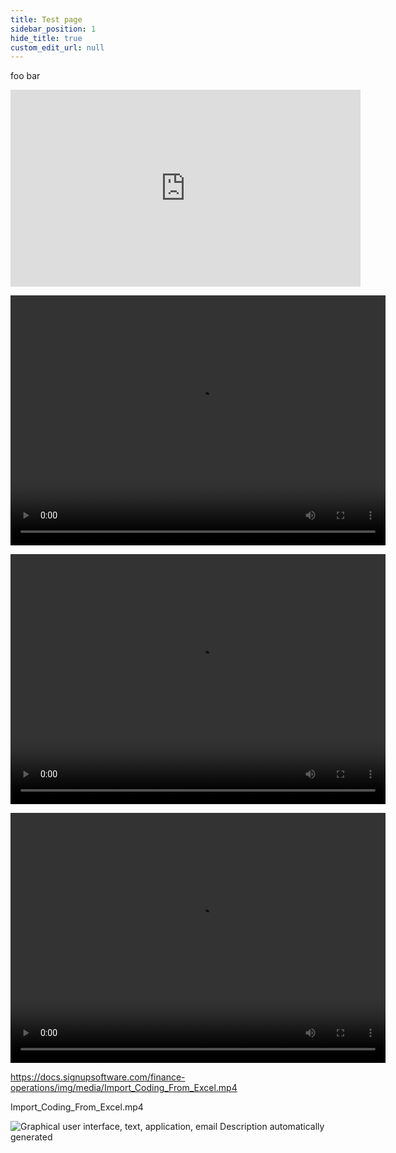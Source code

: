```yaml
---
title: Test page
sidebar_position: 1
hide_title: true
custom_edit_url: null
---
```

foo bar


<iframe width="560" height="315" src="https://www.youtube.com/embed/GbwRiMTu4Pc" frameborder="0" allowfullscreen></iframe>


<video src="https://docs.signupsoftware.com/finance-operations/video/Import_Coding_From_Excel.mp4" width="600" height="400" controls></video>

<video src="https://docs.signupsoftware.com/finance-operations/img/media/Import_Coding_From_Excel.mp4" width="600" height="400" controls></video>







<video src="/static/img/media/Import_Coding_From_Excel.mp4" width="600" height="400" controls></video>


https://docs.signupsoftware.com/finance-operations/img/media/Import_Coding_From_Excel.mp4

Import_Coding_From_Excel.mp4

![Graphical user interface, text, application, email Description automatically generated](@site/static/img/media/image664.png)

